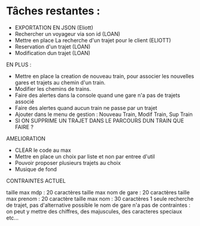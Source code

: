 # Tâches restantes :


- EXPORTATION EN JSON (Eliott)
- Rechercher un voyageur via son id (LOAN)
- Mettre en place La recherche d'un trajet pour le client (ELIOTT)
- Reservation d'un trajet (LOAN)
- Modification dun trajet (LOAN)


EN PLUS :

- Mettre en place la creation de nouveau train, pour associer les nouvelles gares et trajets au chemin d'un train.
- Modifier les chemins de trains.
- Faire des alertes dans la console quand une gare n'a pas de trajets associé
- Faire des alertes quand aucun train ne passe par un trajet
- Ajouter dans le menu de gestion : Nouveau Train, Modif Train, Sup Train
- SI ON SUPPRIME UN TRAJET DANS LE PARCOURS DUN TRAIN QUE FAIRE ?

AMELIORATION

- CLEAR le code au max
- Mettre en place un choix par liste et non par entree d'util
- Pouvoir proposer plusieurs trajets au choix 
- Musique de fond


CONTRAINTES ACTUEL

taille max mdp : 20 caractères
taille max nom de gare : 20 caractères
taille max prenom : 20 caractère
taille max nom : 30 caractères
1 seule recherche de trajet, pas d'alternative possible
le nom de gare n'a pas de contraintes : on peut y mettre des chiffres, des majuscules, des caracteres speciaux etc...
